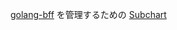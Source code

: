 [golang-bff](../../../golang-bff/) を管理するための [Subchart](https://v2.helm.sh/docs/developing_charts/#complex-charts-with-many-dependencies)
